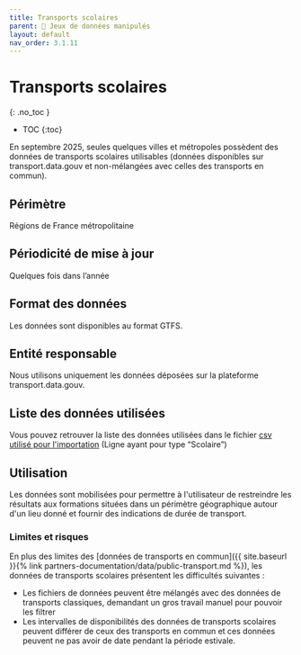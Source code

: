 ```yaml
---
title: Transports scolaires
parent: 🧩 Jeux de données manipulés
layout: default
nav_order: 3.1.11
---
```


# Transports scolaires
{: .no_toc }

- TOC
{:toc}

En septembre 2025, seules quelques villes et métropoles possèdent des données de transports scolaires utilisables (données disponibles sur transport.data.gouv et non-mélangées avec celles des transports en commun).

## Périmètre

Régions de France métropolitaine

## Périodicité de mise à jour

Quelques fois dans l’année

## Format des données

Les données sont disponibles au format GTFS.

## Entité responsable

Nous utilisons uniquement les données déposées sur la plateforme transport.data.gouv.  

## Liste des données utilisées

Vous pouvez retrouver la liste des données utilisées dans le fichier [csv utilisé pour l'importation](https://github.com/mission-apprentissage/c-est-qui-le-pro/blob/main/tools/isochrones/graphhopper/data/transports.csv) (Ligne ayant pour type “Scolaire”)

## Utilisation

Les données sont mobilisées pour permettre à l'utilisateur de restreindre les résultats aux formations situées dans un périmètre géographique autour d'un lieu donné et fournir des indications de durée de transport.

### Limites et risques

En plus des limites des [données de transports en commun]({{ site.baseurl }}{% link partners-documentation/data/public-transport.md %}), les données de transports scolaires présentent les difficultés suivantes :

- Les fichiers de données peuvent être mélangés avec des données de transports classiques, demandant un gros travail manuel pour pouvoir les filtrer
- Les intervalles de disponibilités des données de transports scolaires peuvent différer de ceux des transports en commun et ces données peuvent ne pas avoir de date pendant la période estivale.